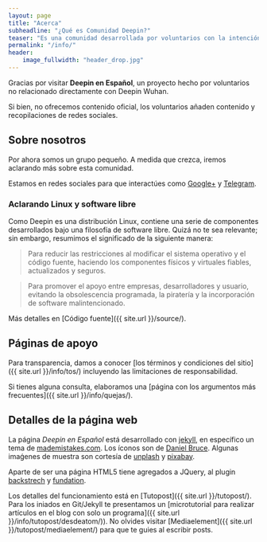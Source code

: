 ```yaml
---
layout: page
title: "Acerca"
subheadline: "¿Qué es Comunidad Deepin?"
teaser: "Es una comunidad desarrollada por voluntarios con la intención de ayudar a experimentar este sistema operativo. También participamos en proyectos relacionados a Linux."
permalink: "/info/"
header:
    image_fullwidth: "header_drop.jpg"
---
```


Gracias por visitar **Deepin en Español**, un proyecto hecho por voluntarios no relacionado directamente con Deepin Wuhan.

Si bien, no ofrecemos contenido oficial, los voluntarios añaden contenido y recopilaciones de redes sociales.

## Sobre nosotros

Por ahora somos un grupo pequeño. A medida que crezca, iremos aclarando más sobre esta comunidad.

Estamos en redes sociales para que interactúes como [Google+](https://plus.google.com/communities/115544729561220868525) y [Telegram](http://telegram.me/deepinenespanol).

### Aclarando Linux y software libre

Como Deepin es una distribución Linux, contiene una serie de componentes desarrollados bajo una filosofía de software libre. Quizá no te sea relevante; sin embargo, resumimos el significado de la siguiente manera:

>Para reducir las restricciones al modificar el sistema operativo y el código fuente, haciendo los componentes físicos y virtuales fiables, actualizados y seguros.

>Para promover el apoyo entre empresas, desarrolladores y usuario, evitando la obsolescencia programada, la piratería y la incorporación de software malintencionado.

Más detalles en [Código fuente]({{ site.url }}/source/).

## Páginas de apoyo
Para transparencia, damos a conocer [los términos y condiciones del sitio]({{ site.url }}/info/tos/) incluyendo las limitaciones de responsabilidad.

Si tienes alguna consulta, elaboramos una [página con los argumentos más frecuentes]({{ site.url }}/info/quejas/).

## Detalles de la página web

La página *Deepin en Español* está desarrollado con [jekyll](http://jekyll.org/), en específico un tema de [mademistakes.com](http://mademistakes.com/work/jekyll-themes/). Los íconos son de [Daniel Bruce](http://entypo.com/). Algunas imaǵenes de muestra son cortesía de [unplash](http://unsplash.com/) y [pixabay](http://pixabay.com).

Aparte de ser una página HTML5 tiene agregados a JQuery, al plugin [backstrech](http://srobbin.com/jquery-plugins/backstretch/) y [fundation](http://foundation.zurb.com/).

Los detalles del funcionamiento está en [Tutopost]({{ site.url }}/tutopost/). Para los iniados en Git/Jekyll te presentamos un [microtutorial para realizar artículos en el blog con solo un programa]({{ site.url }}/info/tutopost/desdeatom/)). No olvides visitar [Mediaelement]({{ site.url }}/tutopost/mediaelement/) para que te guies al escribir posts.
